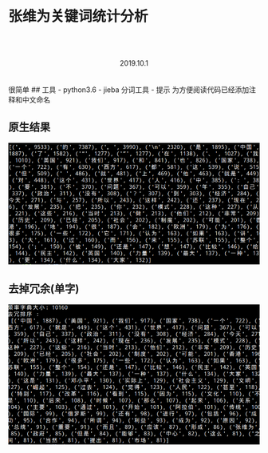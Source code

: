<br><br>
# 张维为关键词统计分析
<br><br>
<center> 2019.10.1</center>
<br><br>
很简单
## 工具
- python3.6
- jieba 分词工具
- 提示 为方便阅读代码已经添加注释和中文命名

## 原生结果
![](1.png)

## 去掉冗余(单字)
![](2.png)